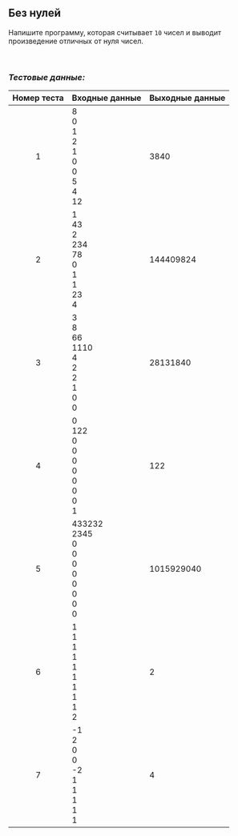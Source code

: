## Без нулей

Напишите программу, которая считывает <code>10</code> чисел и выводит произведение отличных от нуля чисел.

<br>

### *Тестовые данные:*

| Номер теста | Входные данные                                         | Выходные данные |
|:-----------:|--------------------------------------------------------|-----------------|
|      1      | 8<br>0<br>1<br>2<br>1<br>0<br>0<br>5<br>4<br>12        | 3840            |
|      2      | 1<br>43<br>2<br>234<br>78<br>0<br>1<br>1<br>23<br>4    | 144409824       |
|      3      | 3<br>8<br>66<br>1110<br>4<br>2<br>2<br>1<br>0<br>0     | 28131840        |
|      4      | 0<br>122<br>0<br>0<br>0<br>0<br>0<br>0<br>0<br>1       | 122             |
|      5      | 433232<br>2345<br>0<br>0<br>0<br>0<br>0<br>0<br>0<br>0 | 1015929040      |
|      6      | 1<br>1<br>1<br>1<br>1<br>1<br>1<br>1<br>1<br>2         | 2               |
|      7      | -1<br>2<br>0<br>0<br>-2<br>1<br>1<br>1<br>1<br>1       | 4               |